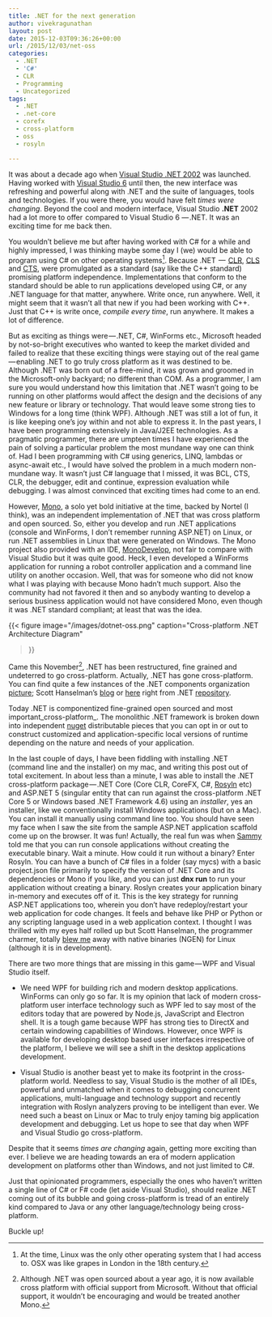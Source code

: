 ```yaml
---
title: .NET for the next generation
author: vivekragunathan
layout: post
date: 2015-12-03T09:36:26+00:00
url: /2015/12/03/net-oss
categories:
  - .NET
  - 'C#'
  - CLR
  - Programming
  - Uncategorized
tags:
  - .NET
  - .net-core
  - corefx
  - cross-platform
  - oss
  - rosyln

---
```

It was about a decade ago when [Visual Studio .NET 2002](https://us.amazon.com/Microsoft-Visual-Studio-NET-Professional/dp/B00005RV4Z) was launched. Having worked with [Visual Studio 6](https://www.amazon.com/Microsoft-Visual-Studio-Professional-6-0/dp/B00003W8H8) until then, the new interface was refreshing and powerful along with .NET and the suite of languages, tools and technologies. If you were there, you would have felt _times were changing_. Beyond the cool and modern interface, Visual Studio **.NET** 2002 had a lot more to offer  compared to Visual Studio 6 — .NET. It was an exciting time for me back then.

<!--more-->

You wouldn’t believe me but after having worked with C# for a while and highly impressed, I was thinking maybe some day I (we) would be able to program using C# on other operating systems[^1]. Because .NET  —  [CLR](https://docs.microsoft.com/en-us/dotnet/standard/clr), [CLS](https://docs.microsoft.com/en-us/dotnet/standard/language-independence-and-language-independent-components) and [CTS](https://docs.microsoft.com/en-us/dotnet/standard/common-type-system), were promulgated as a standard (say like the C++ standard) promising platform independence. Implementations that conform to the standard should be able to run applications developed using C#, or any .NET language for that matter, anywhere. Write once, run anywhere. Well, it might seem that it wasn’t all that new if you had been working with C++. Just that C++ is write once, _compile every time_, run anywhere. It makes a lot of difference.

But as exciting as things were — .NET, C#, WinForms etc., Microsoft headed by not-so-bright executives who wanted to keep the market divided and failed to realize that these exciting things were staying out of the real game — enabling .NET to go truly cross platform as it was destined to be. Although .NET was born out of a free-mind, it was grown and groomed in the Microsoft-only backyard; no different than COM. As a programmer, I am sure you would understand how this limitation that .NET wasn’t going to be running on other platforms would affect the design and the decisions of any new feature or library or technology. That would leave some strong ties to Windows for a long time (think WPF). Although .NET was still a lot of fun, it is like keeping one’s joy within and not able to express it. In the past years, I have been programming extensively in Java/J2EE technologies. As a pragmatic programmer, there are umpteen times I have experienced the pain of solving a particular problem the most mundane way one can think of. Had I been programming with C# using generics, LINQ, lambdas or async-await etc., I would have solved the problem in a much modern non-mundane way. It wasn’t just C# language that I missed, it was BCL, CTS, CLR, the debugger, edit and continue, expression evaluation while debugging. I was almost convinced that exciting times had come to an end.

However, [Mono](http://www.mono-project.com), a solo yet bold initiative at the time, backed by Nortel (I think), was an independent implementation of .NET that was cross platform and open sourced. So, either you develop and run .NET applications (console and WinForms, I don’t remember running ASP.NET) on Linux, or run .NET assemblies in Linux that were generated on Windows. The Mono project also provided with an IDE, [MonoDevelop](http://www.monodevelop.com), not fair to compare with Visual Studio but it was quite good. Heck, I even developed a WinForms application for running a robot controller application and a command line utility on another occasion. Well, that was for someone who did not know what I was playing with because Mono hadn’t much support. Also the community had not favored it then and so anybody wanting to develop a serious business application would not have considered Mono, even though it was .NET standard compliant; at least that was the idea.

{{< figure
    image="/images/dotnet-oss.png"
    caption="Cross-platform .NET Architecture Diagram"
>}}

Came this November[^2], .NET has been restructured, fine grained and undeterred to go cross-platform. Actually, .NET has gone cross-platform. You can find quite a few instances of the .NET components organization [picture](http://www.hanselman.com/blog/content/binary/Windows-Live-Writer/5f3ebb9612f2_14390/image_8281624f-3981-4df0-9180-43293409de29.png); Scott Hanselman’s [blog](http://www.hanselman.com/blog) or [here](http://dotnet.github.io/images/core/10kft_view.png) right from .NET [repository](http://dotnet.github.io).

Today .NET is componentized fine-grained open sourced and most important_cross-platform_. The monolithic .NET framework is broken down into independent [nuget](https://www.nuget.org) distributable pieces that you can opt in or out to construct customized and application-specific local versions of runtime depending on the nature and needs of your application.

In the last couple of days, I have been fiddling with installing .NET (command line and the installer) on my mac, and writing this post out of total excitement. In about less than a minute, I was able to install the .NET cross-platform package — .NET Core (Core CLR, CoreFX, C#, [Rosyln](http://source.roslyn.io) etc) and ASP.NET 5 (singular entity that can run against the cross-platform .NET Core 5 or Windows based .NET Framework 4.6) using an _installer_, yes an installer, like we conventionally install Windows applications (but on a Mac). You can install it manually using command line too. You should have seen my face when I saw the site from the sample ASP.NET application scaffold come up on the browser. It was fun! Actually, the real fun was when [Sammy](https://www.linkedin.com/in/azhaguthasan) told me that you can run console applications without creating the executable binary. Wait a minute. How could it run without a binary? Enter Rosyln. You can have a bunch of C# files in a folder (say mycs) with a basic project.json file primarily to specify the version of .NET Core and its dependencies or Mono if you like, and you can just **dnx run** to run your application without creating a binary. Roslyn creates your application binary in-memory and executes off of it. This is the key strategy for running ASP.NET applications too, wherein you don’t have redeploy/restart your web application for code changes. It feels and behave like PHP or Python or any scripting language used in a web application context. I thought I was thrilled with my eyes half rolled up but Scott Hanselman, the programmer charmer, totally [blew me](https://channel9.msdn.com/Events/Visual-Studio/Connect-event-2015/062) away with native binaries (NGEN) for Linux (although it is in development).

There are two more things that are missing in this game — WPF and Visual Studio itself.

  * We need WPF for building rich and modern desktop applications. WinForms can only go so far. It is my opinion that lack of modern cross-platform user interface technology such as WPF led to say most of the editors today that are powered by Node.js, JavaScript and Electron shell. It is a tough game because WPF has strong ties to DirectX and certain windowing capabilities of Windows. However, once WPF is available for developing desktop based user interfaces irrespective of the platform, I believe we will see a shift in the desktop applications development.

  * Visual Studio is another beast yet to make its footprint in the cross-platform world. Needless to say, Visual Studio is the mother of all IDEs, powerful and unmatched when it comes to debugging concurrent applications, multi-language and technology support and recently integration with Roslyn analyzers proving to be intelligent than ever. We need such a beast on Linux or Mac to truly enjoy taming big application development and debugging. Let us hope to see that day when WPF and Visual Studio go cross-platform.

Despite that it seems _times are changing_ again, getting more exciting than ever. I believe we are heading towards an era of modern application development on platforms other than Windows, and not just limited to C#.

Just that opinionated programmers, especially the ones who haven’t written a single line of C# or F# code (let aside Visual Studio), should realize .NET coming out of its bubble and going cross-platform is tread of an entirely kind compared to Java or any other language/technology being cross-platform.

Buckle up!

[^1]: At the time, Linux was the only other operating system that I had access to. OSX was like grapes in London in the 18th century.
[^2]: Although .NET was open sourced about a year ago, it is now available cross platform with official support from Microsoft. Without that official support, it wouldn’t be encouraging and would be treated another Mono.
